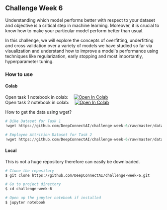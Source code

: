 ## Challenge Week 6
Understanding which model performs better with respect to your dataset and objective is a critical step in machine learning.
Moreover, it is crucial to know how to make your particular model perform better than usual.

In this challenge, we will explore the concepts of overfitting, underfitting and cross validation over a variety of models we have studied so far via visualization and understand how to improve a model's performance using techniques like regularization, early stopping and most importantly, hyperparameter tuning.

### How to use

#### Colab
Open task 1 notebook in colab: &emsp;[![Open In Colab](https://colab.research.google.com/assets/colab-badge.svg)](https://colab.research.google.com/github/DeepConnectAI/challenge-week-6/blob/master/task_1_linear_reg.ipynb)<br>
Open task 2 notebook in colab: &emsp;[![Open In Colab](https://colab.research.google.com/assets/colab-badge.svg)](https://colab.research.google.com/github/DeepConnectAI/challenge-week-6/blob/master/task_2_dt_log.ipynb)

How to get the data using wget?
```python
# Bike Dataset for Task 1
!wget https://github.com/DeepConnectAI/challenge-week-6/raw/master/data/bike.csv

# Employee Attrition Dataset for Task 2
!wget https://github.com/DeepConnectAI/challenge-week-6/raw/master/data/attrition.csv
```

#### Local
This is not a huge repository therefore can easily be downloaded.
```bash
# Clone the repository
$ git clone https://github.com/DeepConnectAI/challenge-week-6.git

# Go to project directory
$ cd challenge-week-6

# Open up the jupyter notebook if installed
$ jupyter notebook
```
